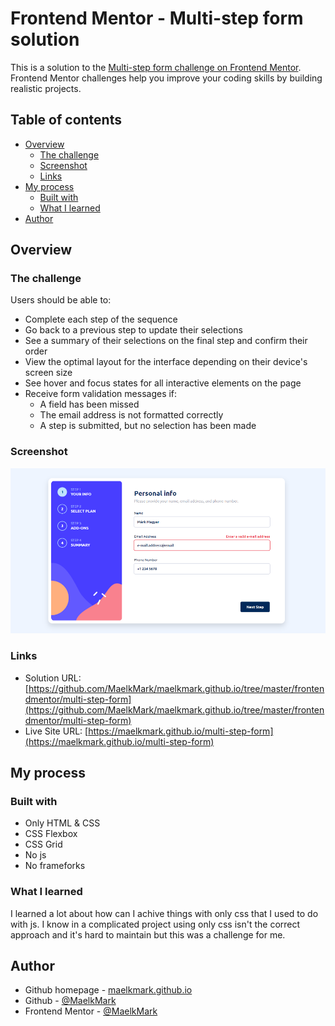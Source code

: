 # Frontend Mentor - Multi-step form solution

This is a solution to the [Multi-step form challenge on Frontend Mentor](https://www.frontendmentor.io/challenges/multistep-form-YVAnSdqQBJ). Frontend Mentor challenges help you improve your coding skills by building realistic projects. 

## Table of contents

- [Overview](#overview)
  - [The challenge](#the-challenge)
  - [Screenshot](#screenshot)
  - [Links](#links)
- [My process](#my-process)
  - [Built with](#built-with)
  - [What I learned](#what-i-learned)
- [Author](#author)

## Overview

### The challenge

Users should be able to:

- Complete each step of the sequence
- Go back to a previous step to update their selections
- See a summary of their selections on the final step and confirm their order
- View the optimal layout for the interface depending on their device's screen size
- See hover and focus states for all interactive elements on the page
- Receive form validation messages if:
  - A field has been missed
  - The email address is not formatted correctly
  - A step is submitted, but no selection has been made

### Screenshot

![](../assets/multi-step-form.png)


### Links

- Solution URL: [https://github.com/MaelkMark/maelkmark.github.io/tree/master/frontendmentor/multi-step-form](https://github.com/MaelkMark/maelkmark.github.io/tree/master/frontendmentor/multi-step-form)
- Live Site URL: [https://maelkmark.github.io/multi-step-form](https://maelkmark.github.io/multi-step-form)

## My process

### Built with

- Only HTML & CSS
- CSS Flexbox
- CSS Grid
- No js
- No frameforks

### What I learned

I learned a lot about how can I achive things with only css that I used to do with js. I know in a complicated project using only css isn't the correct approach and it's hard to maintain but this was a challenge for me.

## Author

- Github homepage - [maelkmark.github.io](https://maelkmark.github.io)
- Github - [@MaelkMark](https://github.com/maelkmark)
- Frontend Mentor - [@MaelkMark](https://www.frontendmentor.io/profile/maelkmark)
